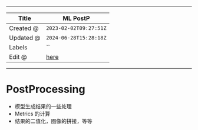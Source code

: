 -----

| Title     | ML PostP                                              |
| --------- | ----------------------------------------------------- |
| Created @ | `2023-02-02T09:27:51Z`                                |
| Updated @ | `2024-06-28T15:28:18Z`                                |
| Labels    | \`\`                                                  |
| Edit @    | [here](https://github.com/junxnone/aiwiki/issues/370) |

-----

# PostProcessing

  - 模型生成结果的一些处理
  - Metrics 的计算
  - 结果的二值化，图像的拼接，等等
